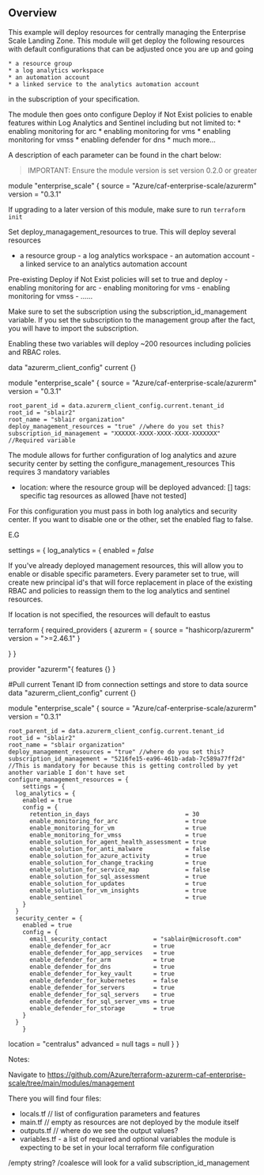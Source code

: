 ## Overview
This example will deploy resources for centrally managing the Enterprise Scale Landing Zone. This module will get deploy the following resources with default configurations that can be adjusted once you are up and going


    * a resource group
    * a log analytics workspace
    * an automation account 
    * a linked service to the analytics automation account

in the subscription of your specification.  

The module then goes onto configure Deploy if Not Exist policies to enable features within Log Analytics and Sentinel including
but not limited to: 
    * enabling monitoring for arc 
    * enabling monitoring for vms
    * enabling monitoring for vmss
    * enabling defender for dns 
    * much more...

A description of each parameter can be found in the chart below:


> IMPORTANT: Ensure the module version is set version  0.2.0 or greater

   module "enterprise_scale" {
      source = "Azure/caf-enterprise-scale/azurerm"
      version = "0.3.1"


If upgrading to a later version of this module, make sure to run `terraform init`

Set deploy_managagement_resources to true. This will deploy several resources

   -  a resource group
    - a log analytics workspace
    - an automation account 
    - a linked service to an analytics automation account

Pre-existing Deploy if Not Exist policies will set to true and deploy 
    - enabling monitoring for arc 
    - enabling monitoring for vms
    - enabling monitoring for vmss
    - ......

Make sure to set the subscription using the subscription_id_management variable. If you set the subscription to the management group after the fact, you will have 
to import the subscription. 

Enabling these two variables will deploy ~200 resources including policies and RBAC roles. 

data "azurerm_client_config" current {}

module "enterprise_scale" {
    source = "Azure/caf-enterprise-scale/azurerm"
    version = "0.3.1"

    root_parent_id = data.azurerm_client_config.current.tenant_id
    root_id = "sblair2" 
    root_name = "sblair organization"
    deploy_management_resources = "true" //where do you set this?
    subscription_id_management = "XXXXXX-XXXX-XXXX-XXXX-XXXXXXX" //Required variable

The module allows for further configuration of log analytics and azure security center by setting the configure_management_resources 
This requires 3 mandatory variables 

  - location: where the resource group will be deployed
    advanced:  []
    tags: specific tag resources as allowed [have not tested]

For this configuration you must pass in both log analytics and security center. If you want to disable
one or the other, set the enabled flag to false.

E.G 

settings = {
      log_analytics = {
        enabled = *false*

If you've already deployed management resources, this will allow you to enable or disable specific parameters. 
Every parameter set to true, will create new principal id's that will force replacement in place of the existing 
RBAC and policies to reassign them to the log analytics and sentinel resources.  

If location is not specified, the resources will default to eastus

terraform {
    required_providers {
        azurerm = {
            source = "hashicorp/azurerm"
            version = ">=2.46.1"
        }
   
}
}

provider "azurerm"{
    features {}
}

#Pull current Tenant ID from connection settings and store to data source
data "azurerm_client_config" current {}

module "enterprise_scale" {
    source = "Azure/caf-enterprise-scale/azurerm"
    version = "0.3.1"

    root_parent_id = data.azurerm_client_config.current.tenant_id
    root_id = "sblair2" 
    root_name = "sblair organization"
    deploy_management_resources = "true" //where do you set this?
    subscription_id_management = "5216fe15-ea96-461b-adab-7c589a77ff2d" //This is mandatory for because this is getting controlled by yet another variable I don't have set
    configure_management_resources = {
        settings = {
      log_analytics = {
        enabled = true
        config = {
          retention_in_days                           = 30
          enable_monitoring_for_arc                   = true
          enable_monitoring_for_vm                    = true
          enable_monitoring_for_vmss                  = true
          enable_solution_for_agent_health_assessment = true
          enable_solution_for_anti_malware            = false
          enable_solution_for_azure_activity          = true
          enable_solution_for_change_tracking         = true
          enable_solution_for_service_map             = false
          enable_solution_for_sql_assessment          = true
          enable_solution_for_updates                 = true
          enable_solution_for_vm_insights             = true
          enable_sentinel                             = true
        }
      }
      security_center = {
        enabled = true
        config = {
          email_security_contact             = "sablair@microsoft.com"
          enable_defender_for_acr            = true
          enable_defender_for_app_services   = true
          enable_defender_for_arm            = true
          enable_defender_for_dns            = true
          enable_defender_for_key_vault      = true
          enable_defender_for_kubernetes     = false
          enable_defender_for_servers        = true
          enable_defender_for_sql_servers    = true
          enable_defender_for_sql_server_vms = true
          enable_defender_for_storage        = true
        }
      }
        }
  location = "centralus"
    advanced = null
    tags     = null
}
}


Notes: 

Navigate to https://github.com/Azure/terraform-azurerm-caf-enterprise-scale/tree/main/modules/management

There you will find four files:
 - locals.tf // list of configuration parameters and features
 - main.tf // empty as resources are not deployed by the module itself
 - outputs.tf // where do we see the output values?
 - variables.tf - a list of required and optional variables the module is expecting to be set in your local terraform file configuration

 /empty string?
/coalesce will look for a valid subscription_id_management
